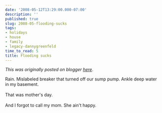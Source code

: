 ```yaml
---
date: '2008-05-12T13:29:00.000-07:00'
description: ''
published: true
slug: 2008-05-flooding-sucks
tags:
- holidays
- house
- family
- legacy-dannygreenfeld
time_to_read: 5
title: Flooding sucks
---
```


*This was originally posted on blogger [here](https://dannygreenfeld.blogspot.com/2008/05/flooding-sucks.html)*.

Rain.  Mislabeled breaker that turned off our sump pump.  Ankle deep water in my basement.<br /><br />That was mother's day.<br /><br />And I forgot to call my mom.  She ain't happy.